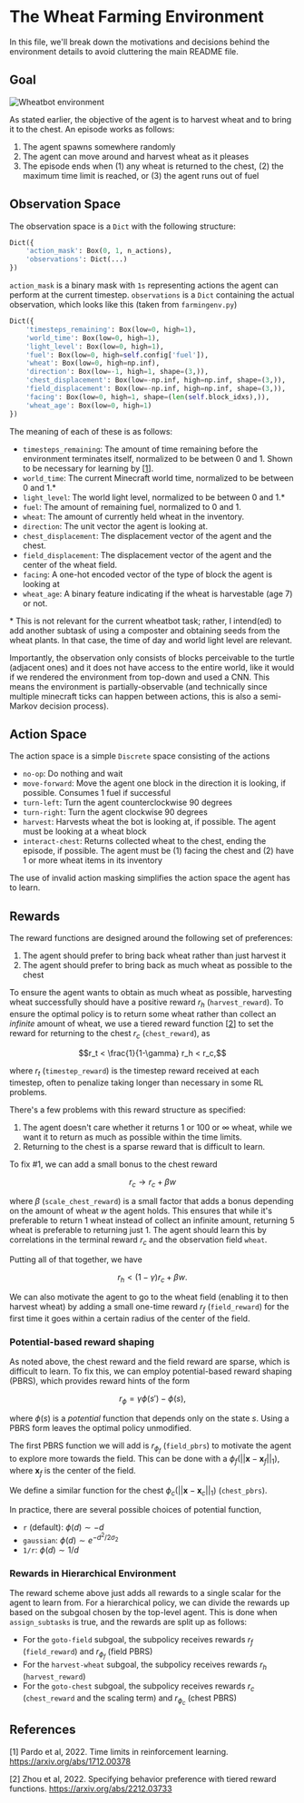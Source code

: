 # The Wheat Farming Environment

In this file, we'll break down the motivations and decisions behind the environment details to avoid cluttering the main README file.

## Goal

![Wheatbot environment](https://user-images.githubusercontent.com/38408451/229688875-696af56c-64de-41c8-8644-a0c79260e6ff.png)

As stated earlier, the objective of the agent is to harvest wheat and to bring it to the chest. An episode works as follows:

1. The agent spawns somewhere randomly
2. The agent can move around and harvest wheat as it pleases
3. The episode ends when (1) any wheat is returned to the chest, (2) the maximum time limit is reached, or (3) the agent runs out of fuel

## Observation Space

The observation space is a `Dict` with the following structure:

```python
Dict({
    'action_mask': Box(0, 1, n_actions),
    'observations': Dict(...)
})
```

`action_mask` is a binary mask with `1s` representing actions the agent can perform at the current timestep. `observations` is a `Dict` containing the actual observation, which looks like this (taken from `farmingenv.py`)

```python
Dict({
    'timesteps_remaining': Box(low=0, high=1),
    'world_time': Box(low=0, high=1),
    'light_level': Box(low=0, high=1),
    'fuel': Box(low=0, high=self.config['fuel']),
    'wheat': Box(low=0, high=np.inf),
    'direction': Box(low=-1, high=1, shape=(3,)),
    'chest_displacement': Box(low=-np.inf, high=np.inf, shape=(3,)),
    'field_displacement': Box(low=-np.inf, high=np.inf, shape=(3,)),
    'facing': Box(low=0, high=1, shape=(len(self.block_idxs),)),
    'wheat_age': Box(low=0, high=1)
})
```

The meaning of each of these is as follows:
- `timesteps_remaining`: The amount of time remaining before the environment terminates itself, normalized to be between 0 and 1. Shown to be necessary for learning by \[[1](https://arxiv.org/abs/1712.00378)].
- `world_time`: The current Minecraft world time, normalized to be between 0 and 1.\*
- `light_level`: The world light level, normalized to be between 0 and 1.\*
- `fuel`: The amount of remaining fuel, normalized to 0 and 1.
- `wheat`: The amount of currently held wheat in the inventory.
- `direction`: The unit vector the agent is looking at.
- `chest_displacement`: The displacement vector of the agent and the chest.
- `field_displacement`: The displacement vector of the agent and the center of the wheat field.
- `facing`: A one-hot encoded vector of the type of block the agent is looking at
- `wheat_age`: A binary feature indicating if the wheat is harvestable (age 7) or not.

\* This is not relevant for the current wheatbot task; rather, I intend(ed) to add another subtask of using a composter and obtaining seeds from the wheat plants. In that case, the time of day and world light level are relevant.

Importantly, the observation only consists of blocks perceivable to the turtle (adjacent ones) and it does not have access to the entire world, like it would if we rendered the environment from top-down and used a CNN. This means the environment is partially-observable (and technically since multiple minecraft ticks can happen between actions, this is also a semi-Markov decision process).

## Action Space

The action space is a simple `Discrete` space consisting of the actions
- `no-op`: Do nothing and wait
- `move-forward`: Move the agent one block in the direction it is looking, if possible. Consumes 1 fuel if successful
- `turn-left`: Turn the agent counterclockwise 90 degrees
- `turn-right`: Turn the agent clockwise 90 degrees
- `harvest`: Harvests wheat the bot is looking at, if possible. The agent must be looking at a wheat block
- `interact-chest`: Returns collected wheat to the chest, ending the episode, if possible. The agent must be (1) facing the chest and (2) have 1 or more wheat items in its inventory

The use of invalid action masking simplifies the action space the agent has to learn.

## Rewards

The reward functions are designed around the following set of preferences:

1. The agent should prefer to bring back wheat rather than just harvest it
2. The agent should prefer to bring back as much wheat as possible to the chest

To ensure the agent wants to obtain as much wheat as possible, harvesting wheat successfully should have a positive reward $r_h$ (`harvest_reward`). To ensure the optimal policy is to return some wheat rather than collect an _infinite_ amount of wheat, we use a tiered reward function [[2](https://arxiv.org/abs/2212.03733)] to set the reward for returning to the chest $r_c$ (`chest_reward`), as

$$r_t < \frac{1}{1-\gamma} r_h < r_c,$$

where $r_t$ (`timestep_reward`) is the timestep reward received at each timestep, often to penalize taking longer than necessary in some RL problems.

There's a few problems with this reward structure as specified:

1. The agent doesn't care whether it returns 1 or 100 or $\infty$ wheat, while we want it to return as much as possible within the time limits.
2. Returning to the chest is a sparse reward that is difficult to learn.

To fix #1, we can add a small bonus to the chest reward

$$r_c \rightarrow r_c + \beta w$$

where $\beta$ (`scale_chest_reward`) is a small factor that adds a bonus depending on the amount of wheat $w$ the agent holds. This ensures that while it's preferable to return 1 wheat instead of collect an infinite amount, returning 5 wheat is preferable to returning just 1. The agent should learn this by correlations in the terminal reward $r_c$ and the observation field `wheat`.

Putting all of that together, we have

$$ r_h < (1 - \gamma)r_c + \beta w. $$

We can also motivate the agent to go to the wheat field (enabling it to then harvest wheat) by adding a small one-time reward $r_f$ (`field_reward`) for the first time it goes within a certain radius of the center of the field.

### Potential-based reward shaping

As noted above, the chest reward and the field reward are sparse, which is difficult to learn. To fix this, we can employ potential-based reward shaping (PBRS), which provides reward hints of the form

$$r_\phi = \gamma \phi(s') - \phi(s),$$

where $\phi(s)$ is a _potential_ function that depends only on the state $s$. Using a PBRS form leaves the optimal policy unmodified.

The first PBRS function we will add is $r_{\phi_f}$ (`field_pbrs`) to motivate the agent to explore more towards the field. This can be done with a $\phi_f(||\mathbf{x}-\mathbf{x}_f||_1)$, where $\mathbf{x}_f$ is the center of the field.

We define a similar function for the chest $\phi_c(||\mathbf{x}-\mathbf{x}_c||_1)$ (`chest_pbrs`).

In practice, there are several possible choices of potential function,

- `r` (default): $\phi(d) \sim -d$
- `gaussian`: $\phi(d) \sim e^{-d^2 / 2\sigma_2}$
- `1/r`: $\phi(d) \sim 1/d$

### Rewards in Hierarchical Environment

The reward scheme above just adds all rewards to a single scalar for the agent to learn from. For a hierarchical policy, we can divide the rewards up based on the subgoal chosen by the top-level agent. This is done when `assign_subtasks` is true, and the rewards are split up as follows:

- For the `goto-field` subgoal, the subpolicy receives rewards $r_f$ (`field_reward`) and $r_{\phi_f}$ (field PBRS)
- For the `harvest-wheat` subgoal, the subpolicy receives rewards $r_h$ (`harvest_reward`)
- For the `goto-chest` subgoal, the subpolicy receives rewards $r_c$ (`chest_reward` and the scaling term) and $r_{\phi_c}$ (chest PBRS)

## References

[1] Pardo et al, 2022. Time limits in reinforcement learning. https://arxiv.org/abs/1712.00378

[2] Zhou et al, 2022. Specifying behavior preference with tiered reward functions. https://arxiv.org/abs/2212.03733